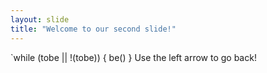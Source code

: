 ```yaml
---
layout: slide
title: "Welcome to our second slide!"
---
```

`while (tobe || !(tobe)) { be() }
Use the left arrow to go back!
